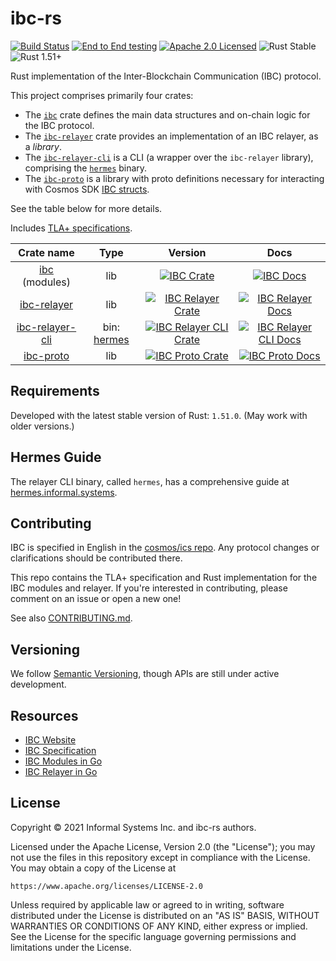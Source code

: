 # ibc-rs

[![Build Status][build-image]][build-link]
[![End to End testing][e2e-image]][e2e-link]
[![Apache 2.0 Licensed][license-image]][license-link]
![Rust Stable][rustc-image]
![Rust 1.51+][rustc-version]

Rust implementation of the Inter-Blockchain Communication (IBC) protocol.

This project comprises primarily four crates:

- The [`ibc`][ibc-crate-link] crate defines the main data structures and
  on-chain logic for the IBC protocol.
- The [`ibc-relayer`][relayer-crate-link] crate provides an implementation
  of an IBC relayer, as a _library_.
- The [`ibc-relayer-cli`][relayer-cli-crate-link] is a CLI (a wrapper
  over the `ibc-relayer` library), comprising the
  [`hermes`](https://hermes.informal.systems) binary.
- The [`ibc-proto`][ibc-proto-crate-link] is a library with proto definitions
  necessary for interacting with Cosmos SDK
  [IBC structs](https://github.com/cosmos/ibc-go/tree/main/proto/ibc).

See the table below for more details.

Includes [TLA+ specifications](/docs/spec).

| Crate name    |   Type   |     Version       | Docs   |
|:-------------:|:------:|:-------------:|:-----:|
| [ibc](./modules) (modules) | lib|  [![IBC Crate][ibc-crate-image]][ibc-crate-link] | [![IBC Docs][ibc-docs-image]][ibc-docs-link] |
| [ibc-relayer](./relayer)      | lib |  [![IBC Relayer Crate][relayer-crate-image]][relayer-crate-link]  | [![IBC Relayer Docs][relayer-docs-image]][relayer-docs-link] |
| [ibc-relayer-cli](./relayer-cli)  | bin: [hermes](relayer-cli/) |  [![IBC Relayer CLI Crate][relayer-cli-crate-image]][relayer-cli-crate-link]      |  [![IBC Relayer CLI Docs][relayer-cli-docs-image]][relayer-cli-docs-link] |
| [ibc-proto](./proto)  | lib |  [![IBC Proto Crate][ibc-proto-crate-image]][ibc-proto-crate-link]      |  [![IBC Proto Docs][ibc-proto-docs-image]][ibc-proto-docs-link] |


## Requirements

Developed with the latest stable version of Rust: `1.51.0`.
(May work with older versions.)

## Hermes Guide

The relayer CLI binary, called `hermes`, has a comprehensive guide at
[hermes.informal.systems](http://hermes.informal.systems).

## Contributing

IBC is specified in English in the [cosmos/ics repo](https://github.com/cosmos/ics). Any
protocol changes or clarifications should be contributed there.

This repo contains the TLA+ specification and Rust implementation for the IBC
modules and relayer. If you're interested in contributing, please comment on an issue or open a new
one!

See also [CONTRIBUTING.md](./CONTRIBUTING.md).

## Versioning

We follow [Semantic Versioning](https://semver.org/), though APIs are still
under active development.

## Resources

- [IBC Website](https://cosmos.network/ibc)
- [IBC Specification](https://github.com/cosmos/ibc)
- [IBC Modules in Go](https://github.com/cosmos/ibc-go)
- [IBC Relayer in Go](https://github.com/cosmos/relayer)

## License

Copyright © 2021 Informal Systems Inc. and ibc-rs authors.

Licensed under the Apache License, Version 2.0 (the "License"); you may not use the files in this repository except in compliance with the License. You may obtain a copy of the License at

    https://www.apache.org/licenses/LICENSE-2.0

Unless required by applicable law or agreed to in writing, software distributed under the License is distributed on an "AS IS" BASIS, WITHOUT WARRANTIES OR CONDITIONS OF ANY KIND, either express or implied. See the License for the specific language governing permissions and limitations under the License.

[ibc-crate-image]: https://img.shields.io/crates/v/ibc.svg
[ibc-crate-link]: https://crates.io/crates/ibc
[ibc-docs-image]: https://docs.rs/ibc/badge.svg
[ibc-docs-link]: https://docs.rs/ibc/
[relayer-crate-image]: https://img.shields.io/crates/v/ibc-relayer.svg
[relayer-crate-link]: https://crates.io/crates/ibc-relayer
[relayer-docs-image]: https://docs.rs/ibc-relayer/badge.svg
[relayer-docs-link]: https://docs.rs/ibc-relayer/
[relayer-cli-crate-image]: https://img.shields.io/crates/v/ibc-relayer-cli.svg
[relayer-cli-crate-link]: https://crates.io/crates/ibc-relayer-cli
[relayer-cli-docs-image]: https://docs.rs/ibc-relayer-cli/badge.svg
[relayer-cli-docs-link]: https://docs.rs/ibc-relayer-cli/
[ibc-proto-crate-image]: https://img.shields.io/crates/v/ibc-proto.svg
[ibc-proto-crate-link]: https://crates.io/crates/ibc-proto
[ibc-proto-docs-image]: https://docs.rs/ibc-proto/badge.svg
[ibc-proto-docs-link]: https://docs.rs/ibc-proto/

[build-image]: https://github.com/informalsystems/ibc-rs/workflows/Rust/badge.svg
[build-link]: https://github.com/informalsystems/ibc-rs/actions?query=workflow%3ARust
[e2e-image]: https://github.com/informalsystems/ibc-rs/workflows/End%20to%20End%20testing/badge.svg
[e2e-link]: https://github.com/informalsystems/ibc-rs/actions?query=workflow%3A%22End+to+End+testing%22
[license-image]: https://img.shields.io/badge/license-Apache_2.0-blue.svg
[license-link]: https://github.com/informalsystems/ibc-rs/blob/master/LICENSE
[rustc-image]: https://img.shields.io/badge/rustc-stable-blue.svg
[rustc-version]: https://img.shields.io/badge/rustc-1.51+-blue.svg
